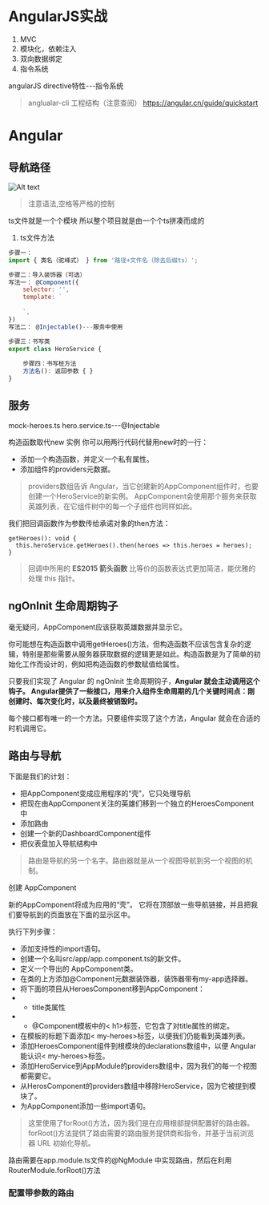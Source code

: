 # AngularJS实战
1. MVC
2. 模块化，依赖注入
3. 双向数据绑定
4. 指令系统

angularJS directive特性---指令系统

> anglualar-cli 工程结构（注意查阅）
> https://angular.cn/guide/quickstart

# Angular
## 导航路径
![Alt text](./导航路径.png)

> 注意语法,空格等严格的控制

ts文件就是一个个模块
所以整个项目就是由一个个ts拼凑而成的

1. ts文件方法
```javascript
步骤一：
import { 类名（驼峰式） } from '路径+文件名（除去后缀ts）';

步骤二：导入装饰器（可选）
写法一： @Component({
	selector: '',
	template: `
	
	`,
})
写法二： @Injectable()---服务中使用

步骤三：书写类
export class HeroService {
	
	步骤四：书写桩方法
	方法名(): 返回参数 { }
}

```

## 服务
mock-heroes.ts
hero.service.ts---@Injectable


构造函数取代new 实例
你可以用两行代码代替用new时的一行：
- 添加一个构造函数，并定义一个私有属性。
- 添加组件的providers元数据。

> providers数组告诉 Angular，当它创建新的AppComponent组件时，也要创建一个HeroService的新实例。 AppComponent会使用那个服务来获取英雄列表，在它组件树中的每一个子组件也同样如此。

我们把回调函数作为参数传给承诺对象的then方法：
```
getHeroes(): void {
  this.heroService.getHeroes().then(heroes => this.heroes = heroes);
}
```

> 回调中所用的 **ES2015 箭头函数**  比等价的函数表达式更加简洁，能优雅的处理 this 指针。

## ngOnInit 生命周期钩子
毫无疑问，AppComponent应该获取英雄数据并显示它。

你可能想在构造函数中调用getHeroes()方法，但构造函数不应该包含复杂的逻辑，特别是那些需要从服务器获取数据的逻辑更是如此。构造函数是为了简单的初始化工作而设计的，例如把构造函数的参数赋值给属性。

只要我们实现了 Angular 的 ngOnInit 生命周期钩子，**Angular 就会主动调用这个钩子。 Angular提供了一些接口，用来介入组件生命周期的几个关键时间点：刚创建时、每次变化时，以及最终被销毁时。**

每个接口都有唯一的一个方法。只要组件实现了这个方法，Angular 就会在合适的时机调用它。

## 路由与导航
下面是我们的计划：

- 把AppComponent变成应用程序的“壳”，它只处理导航
- 把现在由AppComponent关注的英雄们移到一个独立的HeroesComponent中
- 添加路由
- 创建一个新的DashboardComponent组件
- 把仪表盘加入导航结构中

> 路由是导航的另一个名字。路由器就是从一个视图导航到另一个视图的机制。

创建 AppComponent

新的AppComponent将成为应用的“壳”。 它将在顶部放一些导航链接，并且把我们要导航到的页面放在下面的显示区中。

执行下列步骤：

- 添加支持性的import语句。
- 创建一个名叫src/app/app.component.ts的新文件。
- 定义一个导出的 AppComponent类。
- 在类的上方添加@Component元数据装饰器，装饰器带有my-app选择器。
- 将下面的项目从HeroesComponent移到AppComponent：
- - title类属性
- - @Component模板中的< h1>标签，它包含了对title属性的绑定。
- 在模板的标题下面添加< my-heroes>标签，以便我们仍能看到英雄列表。
- 添加HeroesComponent组件到根模块的declarations数组中，以便 Angular 能认识< my-heroes>标签。
- 添加HeroService到AppModule的providers数组中，因为我们的每一个视图都需要它。
- 从HerosComponent的providers数组中移除HeroService，因为它被提到模块了。
- 为AppComponent添加一些import语句。

> 这里使用了forRoot()方法，因为我们是在应用根部提供配置好的路由器。 forRoot()方法提供了路由需要的路由服务提供商和指令，并基于当前浏览器 URL 初始化导航。

路由需要在app.module.ts文件的@NgModule 中实现路由，然后在利用RouterModule.forRoot()方法

### 配置带参数的路由

